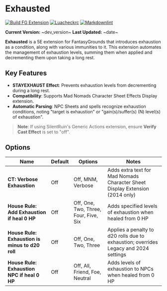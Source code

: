 
# Exhausted

[![Build FG Extension](https://github.com/rhagelstrom/Exhausted/actions/workflows/create-release.yml/badge.svg)](https://github.com/rhagelstrom/Exhausted/actions/workflows/create-release.yml) [![Luacheckrc](https://github.com/rhagelstrom/Exhausted/actions/workflows/luacheck.yml/badge.svg)](https://github.com/rhagelstrom/Exhausted/actions/workflows/luacheck.yml) [![Markdownlint](https://github.com/rhagelstrom/Exhausted/actions/workflows/markdownlint.yml/badge.svg)](https://github.com/rhagelstrom/Exhausted/actions/workflows/markdownlint.yml)

**Current Version:** ~dev_version~
**Last Updated:** ~date~

**Exhausted** is a 5E extension for FantasyGrounds that introduces exhaustion as a condition, along with various immunities to it. This extension automates the management of exhaustion levels, summing them when applied and decrementing them upon taking a long rest.

## Key Features

* **STAYEXHAUST Effect**: Prevents exhaustion levels from decrementing during a long rest.
* **Compatibility**: Supports Mad Nomads Character Sheet Effects Display extension.
* **Automatic Parsing**: NPC Sheets and spells recognize exhaustion conditions, noting "target is exhaustion" or "gain(s)/suffer(s) (N) level(s) of exhaustion".

> **Note**: If using SilentRuin's Generic Actions extension, ensure **Verify Cast Effect** is set to "off".

## Options

| Name| Default | Options | Notes |
| --- | --- | --- | --- |
| **CT: Verbose Exhaustion** | Off | Off, MNM, Verbose | Adds extra text for Mad Nomads Character Sheet Display Extension (2014 only) |
| **House Rule: Add Exhaustion if heal 0 HP**  | Off | Off, One, Two, Three, Four, Five, Six | Adds specified levels of exhaustion when healed from 0 HP |
| **House Rule: Exhaustion is minus to d20 roll** | Off| Off, One, Two, Three | Applies a penalty to d20 rolls due to exhaustion; overrides Legacy and 2024 settings |
| **House Rule: Exhaustion NPC if heal 0 HP** | Off | Off, All, Friend, Foe, Neutral | Adds levels of exhaustion to NPCs when healed from 0 HP  |
